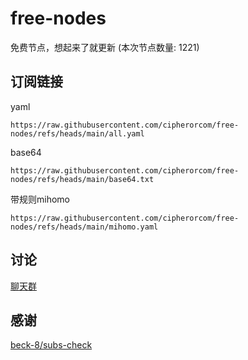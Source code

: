 # free-nodes
免费节点，想起来了就更新 (本次节点数量: 1221)

## 订阅链接
yaml
```text
https://raw.githubusercontent.com/cipherorcom/free-nodes/refs/heads/main/all.yaml
```
base64
```text
https://raw.githubusercontent.com/cipherorcom/free-nodes/refs/heads/main/base64.txt
```
带规则mihomo
```text
https://raw.githubusercontent.com/cipherorcom/free-nodes/refs/heads/main/mihomo.yaml
```
讨论
----
[聊天群](https://t.me/cipheror_com)

感谢
----
[beck-8/subs-check](https://github.com/beck-8/subs-check)
